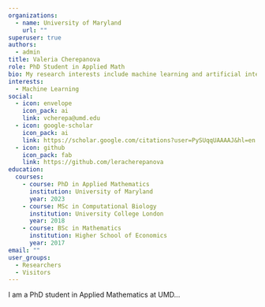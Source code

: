 ```yaml
---
organizations:
  - name: University of Maryland
    url: ""
superuser: true
authors:
  - admin
title: Valeria Cherepanova
role: PhD Student in Applied Math
bio: My research interests include machine learning and artificial intelligence
interests:
  - Machine Learning
social:
  - icon: envelope
    icon_pack: ai
    link: vcherepa@umd.edu
  - icon: google-scholar
    icon_pack: ai
    link: https://scholar.google.com/citations?user=PySUqqUAAAAJ&hl=en
  - icon: github
    icon_pack: fab
    link: https://github.com/leracherepanova
education:
  courses:
    - course: PhD in Applied Mathematics
      institution: University of Maryland
      year: 2023
    - course: MSc in Computational Biology
      institution: University College London
      year: 2018
    - course: BSc in Mathematics
      institution: Higher School of Economics
      year: 2017
email: ""
user_groups:
  - Researchers
  - Visitors
---
```

I am a PhD student in Applied Mathematics at UMD...